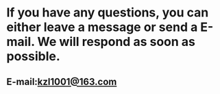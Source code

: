 # If you have any questions, you can either leave a message or send a E-mail. We will respond as soon as possible.
## E-mail:kzl1001@163.com
